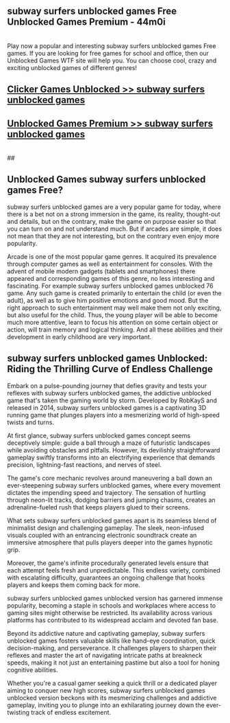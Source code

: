 ## subway surfers unblocked games Free Unblocked Games Premium - 44m0i <br>
<br>
Play now a popular and interesting subway surfers unblocked games Free games. If you are looking for free games for school and office, then our Unblocked Games WTF site will help you. You can choose cool, crazy and exciting unblocked games of different genres!


##  [Clicker Games Unblocked >> subway surfers unblocked games](http://freeplayer.one?title=subway_surfers_unblocked_games&ref=04)

##  [Unblocked Games Premium >> subway surfers unblocked games](http://freeplayer.one?title=subway_surfers_unblocked_games&ref=04)
  <br>
  ##



## Unblocked Games subway surfers unblocked games Free?

subway surfers unblocked games are a very popular game for today, where there is a bet not on a strong immersion in the game, its reality, thought-out and details, but on the contrary, make the game on purpose easier so that you can turn on and not understand much. But if arcades are simple, it does not mean that they are not interesting, but on the contrary even enjoy more popularity.

Arcade is one of the most popular game genres. It acquired its prevalence through computer games as well as entertainment for consoles. With the advent of mobile modern gadgets (tablets and smartphones) there appeared and corresponding games of this genre, no less interesting and fascinating. For example subway surfers unblocked games unblocked 76 game. Any such game is created primarily to entertain the child (or even the adult), as well as to give him positive emotions and good mood. But the right approach to such entertainment may well make them not only exciting, but also useful for the child. Thus, the young player will be able to become much more attentive, learn to focus his attention on some certain object or action, will train memory and logical thinking. And all these abilities and their development in early childhood are very important.

##  subway surfers unblocked games Unblocked: Riding the Thrilling Curve of Endless Challenge

Embark on a pulse-pounding journey that defies gravity and tests your reflexes with subway surfers unblocked games, the addictive unblocked game that's taken the gaming world by storm. Developed by RobKayS and released in 2014, subway surfers unblocked games is a captivating 3D running game that plunges players into a mesmerizing world of high-speed twists and turns.

At first glance, subway surfers unblocked games concept seems deceptively simple: guide a ball through a maze of futuristic landscapes while avoiding obstacles and pitfalls. However, its devilishly straightforward gameplay swiftly transforms into an electrifying experience that demands precision, lightning-fast reactions, and nerves of steel.

The game's core mechanic revolves around maneuvering a ball down an ever-steepening subway surfers unblocked games, where every movement dictates the impending speed and trajectory. The sensation of hurtling through neon-lit tracks, dodging barriers and jumping chasms, creates an adrenaline-fueled rush that keeps players glued to their screens.

What sets subway surfers unblocked games apart is its seamless blend of minimalist design and challenging gameplay. The sleek, neon-infused visuals coupled with an entrancing electronic soundtrack create an immersive atmosphere that pulls players deeper into the games hypnotic grip.

Moreover, the game's infinite procedurally generated levels ensure that each attempt feels fresh and unpredictable. This endless variety, combined with escalating difficulty, guarantees an ongoing challenge that hooks players and keeps them coming back for more.

subway surfers unblocked games unblocked version has garnered immense popularity, becoming a staple in schools and workplaces where access to gaming sites might otherwise be restricted. Its availability across various platforms has contributed to its widespread acclaim and devoted fan base.

Beyond its addictive nature and captivating gameplay, subway surfers unblocked games fosters valuable skills like hand-eye coordination, quick decision-making, and perseverance. It challenges players to sharpen their reflexes and master the art of navigating intricate paths at breakneck speeds, making it not just an entertaining pastime but also a tool for honing cognitive abilities.

Whether you're a casual gamer seeking a quick thrill or a dedicated player aiming to conquer new high scores, subway surfers unblocked games unblocked version beckons with its mesmerizing challenges and addictive gameplay, inviting you to plunge into an exhilarating journey down the ever-twisting track of endless excitement.